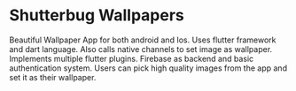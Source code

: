 # Shutterbug Wallpapers
 Beautiful Wallpaper App for both android and Ios. Uses flutter framework and dart language. Also calls native channels to set image as wallpaper. Implements multiple flutter plugins. Firebase as backend and basic authentication system. Users can pick high quality images from the app and set it as their wallpaper.
